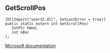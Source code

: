 ## GetScrollPos

```
[DllImport("user32.dll", SetLastError = true)]
public static extern int GetScrollPos(
   IntPtr hWnd,
   int nBar
);
```

[Microsoft documentation](https://docs.microsoft.com/en-us/windows/win32/api/winuser/nf-winuser-getscrollpos)
